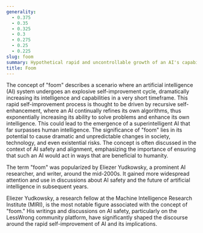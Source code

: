 ```yaml
---
generality:
  - 0.375
  - 0.35
  - 0.325
  - 0.3
  - 0.275
  - 0.25
  - 0.225
slug: foom
summary: Hypothetical rapid and uncontrollable growth of an AI's capabilities, leading to a superintelligent entity in a very short period.
title: Foom
---
```


The concept of "foom" describes a scenario where an artificial intelligence (AI) system undergoes an explosive self-improvement cycle, dramatically increasing its intelligence and capabilities in a very short timeframe. This rapid self-improvement process is thought to be driven by recursive self-enhancement, where an AI continually refines its own algorithms, thus exponentially increasing its ability to solve problems and enhance its own intelligence. This could lead to the emergence of a superintelligent AI that far surpasses human intelligence. The significance of "foom" lies in its potential to cause dramatic and unpredictable changes in society, technology, and even existential risks. The concept is often discussed in the context of AI safety and alignment, emphasizing the importance of ensuring that such an AI would act in ways that are beneficial to humanity.

The term "foom" was popularized by Eliezer Yudkowsky, a prominent AI researcher, and writer, around the mid-2000s. It gained more widespread attention and use in discussions about AI safety and the future of artificial intelligence in subsequent years.

Eliezer Yudkowsky, a research fellow at the Machine Intelligence Research Institute (MIRI), is the most notable figure associated with the concept of "foom." His writings and discussions on AI safety, particularly on the LessWrong community platform, have significantly shaped the discourse around the rapid self-improvement of AI and its implications.
